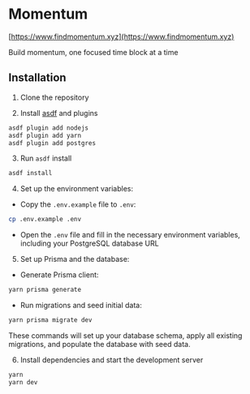 # Momentum


[https://www.findmomentum.xyz](https://www.findmomentum.xyz)


Build momentum, one focused time block at a time

## Installation

1. Clone the repository

2. Install [asdf](https://github.com/asdf-vm/asdf) and plugins

``` bash
asdf plugin add nodejs
asdf plugin add yarn
asdf plugin add postgres
```

3. Run `asdf` install

```bash
asdf install
```

4. Set up the environment variables:
- Copy the `.env.example` file to `.env`:

``` bash
cp .env.example .env
```

- Open the `.env` file and fill in the necessary environment variables, including your PostgreSQL database URL

5. Set up Prisma and the database:
- Generate Prisma client:

``` bash
yarn prisma generate
```

   - Run migrations and seed initial data:

 ``` bash
 yarn prisma migrate dev
 ```

These commands will set up your database schema, apply all existing migrations, and populate the database with seed data.

6. Install dependencies and start the development server

``` bash
yarn
yarn dev
```
